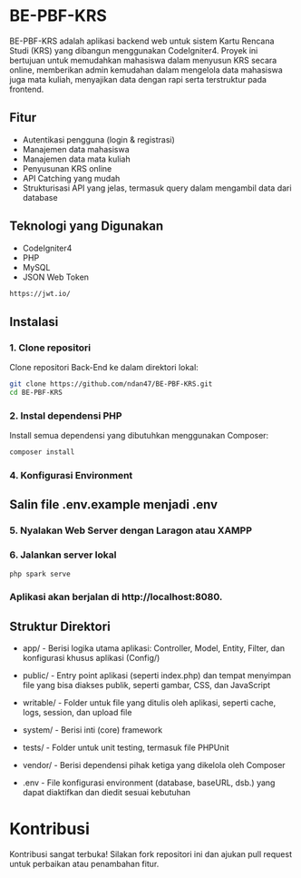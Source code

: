 # BE-PBF-KRS

BE-PBF-KRS adalah aplikasi backend web untuk sistem Kartu Rencana Studi (KRS) yang dibangun menggunakan CodeIgniter4. Proyek ini bertujuan untuk memudahkan mahasiswa dalam menyusun KRS secara online, memberikan admin kemudahan dalam mengelola data mahasiswa juga mata kuliah, menyajikan data dengan rapi serta terstruktur pada frontend.

## Fitur

-   Autentikasi pengguna (login & registrasi)
-   Manajemen data mahasiswa
-   Manajemen data mata kuliah
-   Penyusunan KRS online
-   API Catching yang mudah
-   Strukturisasi API yang jelas, termasuk query dalam mengambil data dari database

## Teknologi yang Digunakan

-   CodeIgniter4
-   PHP
-   MySQL
-   JSON Web Token

```bash
https://jwt.io/
```

## Instalasi

### 1. Clone repositori

Clone repositori Back-End ke dalam direktori lokal:

```bash
git clone https://github.com/ndan47/BE-PBF-KRS.git
cd BE-PBF-KRS
```

### 2. Instal dependensi PHP

Install semua dependensi yang dibutuhkan menggunakan Composer:

```bash
composer install
```

### 4. Konfigurasi Environment

## Salin file .env.example menjadi .env

### 5. Nyalakan Web Server dengan Laragon atau XAMPP

### 6. Jalankan server lokal

```bash
php spark serve
```

### Aplikasi akan berjalan di http://localhost:8080.

## Struktur Direktori

-   app/ - Berisi logika utama aplikasi: Controller, Model, Entity, Filter, dan konfigurasi khusus aplikasi (Config/)

-   public/ - Entry point aplikasi (seperti index.php) dan tempat menyimpan file yang bisa diakses publik, seperti gambar, CSS, dan JavaScript

-   writable/ - Folder untuk file yang ditulis oleh aplikasi, seperti cache, logs, session, dan upload file

-   system/ - Berisi inti (core) framework

-   tests/ - Folder untuk unit testing, termasuk file PHPUnit

-   vendor/ - Berisi dependensi pihak ketiga yang dikelola oleh Composer

-   .env - File konfigurasi environment (database, baseURL, dsb.) yang dapat diaktifkan dan diedit sesuai kebutuhan

###

# Kontribusi

Kontribusi sangat terbuka! Silakan fork repositori ini dan ajukan pull request untuk perbaikan atau penambahan fitur.
